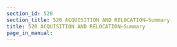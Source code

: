 ```yaml
---
section_id: 520
section_title: 520 ACQUISITION AND RELOCATION—Summary
title: 520 ACQUISITION AND RELOCATION—Summary
page_in_manual: 
---
```

